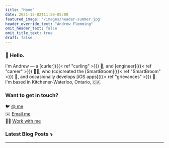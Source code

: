 ```yaml
---
title: "Home"
date: 2021-12-02T11:50-05:00
featured_image: '/images/header-summer.jpg'
header_override_text: "Andrew Flemming"
omit_header_text: false
omit_title_text: true
draft: false
---
```

### 👋 Hello.

I'm Andrew — a 
[curler]({{< ref "curling" >}}) 🥌, and
[engineer]({{< ref "career" >}}) 👷‍♂, who (co)created the 
[SmartBroom]({{< ref "SmartBroom" >}}) 🧹, and occasionally develops
[iOS apps]({{< ref "grievances" >}}) 📱. I'm based in Kitchener-Waterloo, Ontario, 🇨🇦.


### Want to get in touch?
🐦 [@ me](http://twitter.com/aflemm) \
✉️ [Email me](mailto:contact@andrewflemming.net)  
🧑‍💻 [Work with me](https://www.linkedin.com/in/andrew-flemming/)

### Latest Blog Posts ⤵
---

